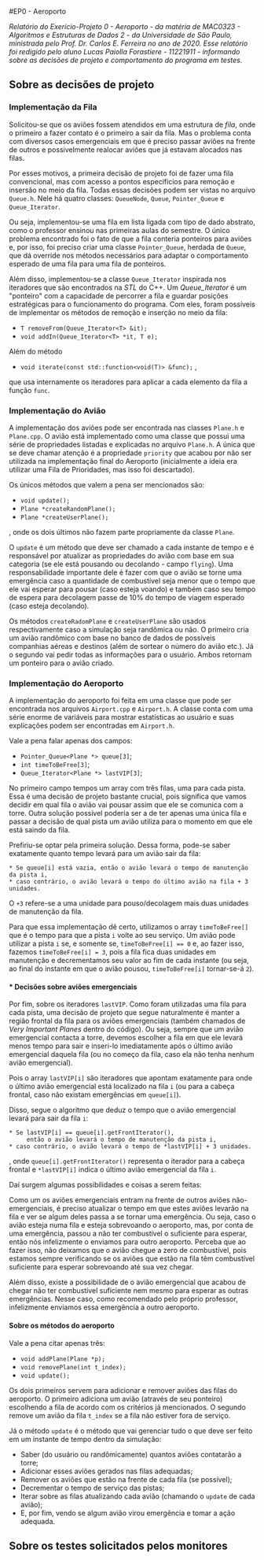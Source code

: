 #EP0 - Aeroporto

*Relatório do Exerício-Projeto 0 - Aeroporto - da matéria de MAC0323 - Algoritmos e Estruturas de Dados 2 - da Universidade de São Paulo, ministrada pelo Prof. Dr. Carlos E. Ferreira no ano de 2020. Esse relatório foi redigido pelo aluno Lucas Paiolla Forastiere - 11221911 - informando sobre as decisões de projeto e comportamento do programa em testes.*

## Sobre as decisões de projeto

### Implementação da Fila

Solicitou-se que os aviões fossem atendidos em uma estrutura de *fila*, onde o primeiro a fazer contato é o primeiro a sair da fila. Mas o problema conta com diversos casos emergenciais em que é preciso passar aviões na frente de outros e possivelmente realocar aviões que já estavam alocados nas filas.

Por esses motivos, a primeira decisão de projeto foi de fazer uma fila convencional, mas com acesso a pontos especificios para remoção e insersão no meio da fila. Todas essas decisões podem ser vistas no arquivo `Queue.h`. Nele há quatro classes: `QueueNode`, `Queue`, `Pointer_Queue` e `Queue_Iterator`.

Ou seja, implementou-se uma fila em lista ligada com tipo de dado abstrato, como o professor ensinou nas primeiras aulas do semestre. O único problema encontrado foi o fato de que a fila conteria ponteiros para aviões e, por isso, foi preciso criar uma classe `Pointer_Queue`, herdada de `Queue`, que dá override nos métodos necessários para adaptar o comportamento esperado de uma fila para uma fila de ponteiros.

Além disso, implementou-se a classe `Queue_Iterator` inspirada nos iteradores que são encontrados na *STL* do C++. Um *Queue_Iterator* é um "ponteiro" com a capacidade de percorrer a fila e guardar posições estratégicas para o funcionamento do programa. Com eles, foram possíveis de implementar os métodos de remoção e inserção no meio da fila: 
 * `T removeFrom(Queue_Iterator<T> &it);`
 * `void addIn(Queue_Iterator<T> *it, T e);`

Além do método
* `void iterate(const std::function<void(T)> &func);` , 
 
que usa internamente os iteradores para aplicar a cada elemento da fila a função `func`.

### Implementação do Avião

A implementação dos aviões pode ser encontrada nas classes `Plane.h` e `Plane.cpp`. O avião está implementado como uma classe que possui uma série de propriedades listadas e explicadas no arquivo `Plane.h`. A única que se deve chamar atenção é a propriedade `priority` que acabou por não ser utilizada na implementação final do Aeroporto (inicialmente a ideia era utilizar uma Fila de Prioridades, mas isso foi descartado).

Os únicos métodos que valem a pena ser mencionados são:
 * `void update();`
 * `Plane *createRandomPlane();`
 * `Plane *createUserPlane();`

, onde os dois últimos não fazem parte propriamente da classe `Plane`.

O `update` é um método que deve ser chamado a cada instante de tempo e é responsável por atualizar as propriedades do avião com base em sua categoria (se ele está pousando ou decolando - campo `flying`). Uma responsabilidade importante dele é fazer com que o avião se torne uma emergência caso a quantidade de combustível seja menor que o tempo que ele vai esperar para pousar (caso esteja voando) e também caso seu tempo de espera para decolagem passe de 10% do tempo de viagem esperado (caso esteja decolando).

Os métodos `createRadomPlane` e `createUserPlane` são usados respectivamente caso a simulação seja randômica ou não. O primeiro cria um avião randômico com base no banco de dados de possíveis companhias aéreas e destinos (além de sortear o número do avião etc.). Já o segundo vai pedir todas as informações para o usuário. Ambos retornam um ponteiro para o avião criado.

### Implementação do Aeroporto

A implementação do aeroporto foi feita em uma classe que pode ser encontrada nos arquivos `Airport.cpp` e `Airport.h`. A classe conta com uma série enorme de variáveis para mostrar estatísticas ao usuário e suas explicações podem ser encontradas em `Airport.h`. 

Vale a pena falar apenas dos campos:

* `Pointer_Queue<Plane *> queue[3]`;
* `int timeToBeFree[3]`; 
* `Queue_Iterator<Plane *> lastVIP[3]`;

No primeiro campo tempos um array com três filas, uma para cada pista. Essa é uma decisão de projeto bastante crucial, pois significa que vamos decidir em qual fila o avião vai pousar assim que ele se comunica com a torre. Outra solução possível poderia ser a de ter apenas uma única fila e passar a decisão de qual pista um avião utiliza para o momento em que ele está saindo da fila.

Prefiriu-se optar pela primeira solução. Dessa forma, pode-se saber exatamente quanto tempo levará para um avião sair da fila:

    * Se queue[i] está vazia, então o avião levará o tempo de manutenção da pista i,
    * caso contrário, o avião levará o tempo do último avião na fila + 3 unidades.

O `+3` refere-se a uma unidade para pouso/decolagem mais duas unidades de manutenção da fila.

Para que essa implementação dê certo, utilizamos o array `timeToBeFree[]` que é o tempo para que a pista `i` volte ao seu serviço. Um avião pode utilizar a pista `i` se, e somente se, `timeToBeFree[i] == 0` e, ao fazer isso, fazemos `timeToBeFree[i] = 3`, pois a fila fica duas unidades em manutenção e decrementamos seu valor ao fim de cada instante (ou seja, ao final do instante em que o avião pousou, `timeToBeFree[i]` tornar-se-á `2`). 

#### * Decisões sobre aviões emergenciais

Por fim, sobre os iteradores `lastVIP`. Como foram utilizadas uma fila para cada pista, uma decisão de projeto que segue naturalmente é manter a região frontal da fila para os aviões emergenciais (também chamados de *Very Important Planes* dentro do código). Ou seja, sempre que um avião emergencial contacta a torre, devemos escolher a fila em que ele levará menos tempo para sair e inseri-lo imediatamente após o último avião emergencial daquela fila (ou no começo da fila, caso ela não tenha nenhum avião emergencial).

Pois o array `lastVIP[i]` são iteradores que apontam exatamente para onde o último avião emergencial está localizado na fila `i` (ou para a cabeça frontal, caso não existam emergências em `queue[i]`).

Disso, segue o algoritmo que deduz o tempo que o avião emergencial levará para sair da fila `i`: 

    * Se lastVIP[i] == queue[i].getFrontIterator(), 
         então o avião levará o tempo de manutenção da pista i,
    * caso contrário, o avião levará o tempo de *lastVIP[i] + 3 unidades.

, onde `queue[i].getFrontIterator()` representa o iterador para a cabeça frontal e `*lastVIP[i]` indica o último avião emergencial da fila `i`.

Daí surgem algumas possibilidades e coisas a serem feitas:

Como um os aviões emergenciais entram na frente de outros aviões não-emergenciais, é preciso atualizar o tempo em que estes aviões levarão na fila e ver se algum deles passa a se tornar uma emergência. Ou seja, caso o avião esteja numa fila e esteja sobrevoando o aeroporto, mas, por conta de uma emergência, passou a não ter combustível o suficiente para esperar, então nós infelizmente o enviamos para outro aeroporto. Perceba que ao fazer isso, não deixamos que o avião chegue a zero de combustível, pois estamos sempre verificando se os aviões que estão na fila têm combustível suficiente para esperar sobrevoando até sua vez chegar.

Além disso, existe a possibilidade de o avião emergencial que acabou de chegar não ter combustível suficiente nem mesmo para esperar as outras emergências. Nesse caso, como recomendado pelo próprio professor, infelizmente enviamos essa emergência a outro aeroporto.

#### Sobre os métodos do aeroporto

Vale a pena citar apenas três:
 * `void addPlane(Plane *p);`
 * `void removePlane(int t_index);`
 * `void update();`

Os dois primeiros servem para adicionar e remover aviões das filas do aeroporto. O primeiro adiciona um avião (através de seu ponteiro) escolhendo a fila de acordo com os critérios já mencionados. O segundo remove um avião da fila `t_index` se a fila não estiver fora de serviço.

Já o método `update` é o método que vai gerenciar tudo o que deve ser feito em um instante de tempo dentro da simulação:
 * Saber (do usuário ou randômicamente) quantos aviões contatarão a torre;
 * Adicionar esses aviões gerados nas filas adequadas;
 * Remover os aviões que estão na frente de cada fila (se possível);
 * Decrementar o tempo de serviço das pistas;
 * Iterar sobre as filas atualizando cada avião (chamando o `update` de cada avião);
 * E, por fim, vendo se algum avião virou emergência e tomar a ação adequada.

## Sobre os testes solicitados pelos monitores